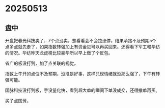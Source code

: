 # 20250513

## 盘中

开盘把春光科技卖了，7个点没卖，想看看会不会拉涨停，结果承接不及预期5个点多点就先走了，如果指数转强加上有资金进可以再买回来。还得看下军工和华纺的情况。华纺昨天龙虎榜比较豪华所以早上做了个反包。

省广的板没打到，加了点关联的视觉。

指数上午开的点位不及预期，没准是好事，这样兑现情绪就没那么强了，下午有转强可能。

国脉科技没打到板，手没量化快，看到超大单的瞬间下单没成交，还得撤单再买。

买了点国芳。
